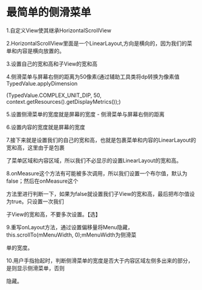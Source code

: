 # 最简单的侧滑菜单

1.自定义View使其继承HorizontalScrollView

2.HorizontalScrollView里面是一个LinearLayout,方向是横向的，因为我们的菜单和内容是横向放置的。

3.设置自己的宽和高和子View的宽和高

4.侧滑菜单与屏幕右侧的距离为50像素(通过辅助工具类将dp转换为像素值TypedValue.applyDimension

(TypedValue.COMPLEX_UNIT_DIP, 50, context.getResources().getDisplayMetrics());)

5.设置侧滑菜单的宽度就是屏幕的宽度 - 侧滑菜单与屏幕右侧的距离

6.设置内容的宽度就是屏幕的宽度

7.接下来就是设置我们的自己的宽和高，也就是包裹菜单和内容的LinearLayout的宽和高，这里由于是包裹

了菜单区域和内容区域，所以我们不必显示的设置LinearLayout的宽和高。

8.onMeasure这个方法有可能被多次调用，所以我们设置一个布尔值，默认为false；然后在onMeasure这个

方法里进行判断一下，如果为false就设置我们子View的宽和高，最后把布尔值设为true。只设置一次我们

子View的宽和高，不要多次设置。【选】

9.重写onLayout方法，通过设置偏移量将Menu隐藏，this.scrollTo(mMenuWidth, 0);mMenuWidth为侧滑菜

单的宽度。

10.用户手指抬起时，判断侧滑菜单的宽度是否大于内容区域左侧多出来的部分，是则显示侧滑菜单，否则

隐藏。
